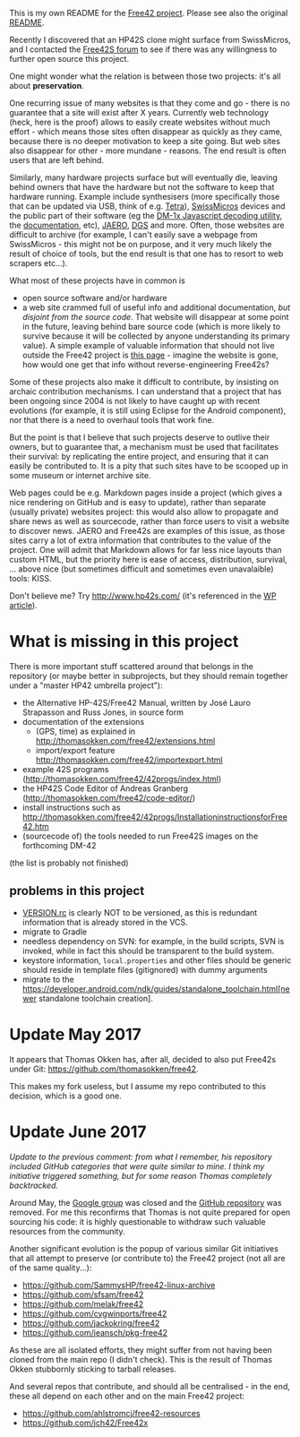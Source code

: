 This is my own README for the [Free42 project](http://thomasokken.com/free42). Please see also the original [README](README).

Recently I discovered that an HP42S clone might surface from SwissMicros, and I contacted the [Free42S forum](https://groups.google.com/forum/#!forum/free42discuss) to see if there was any willingness to further open source this project.

One might wonder what the relation is between those two projects: it's all about **preservation**.

One recurring issue of many websites is that they come and go - there is no guarantee that a site will exist after X years. Currently web technology (heck, here is the proof) allows to easily create websites without much effort - which means those sites often disappear as quickly as they came, because there is no deeper motivation to keep a site going. But web sites also disappear for other - more mundane - reasons. The end result is often users that are left behind.

Similarly, many hardware projects surface but will eventually die, leaving behind owners that have the hardware but not the software to keep that hardware running. Example include synthesisers (more specifically those that can be updated via USB, think of e.g. [Tetra](http://dsiforum.com/viewtopic.php?f=19&t=2154)), [SwissMicros](https://www.swissmicros.com/) devices and the public part of their software (eg the [DM-1x Javascript decoding utility](https://www.swissmicros.com/nut_decoder.html), the [documentation](https://github.com/axd1967/DM-info), etc), [JAERO](https://github.com/jontio/JAERO/issues/8), [DGS](http://www.dragongoserver.net/) and more. Often, those websites are difficult to archive (for example, I can't easily save a webpage from SwissMicros - this might not be on purpose, and it very much likely the result of choice of tools, but the end result is that one has to resort to web scrapers etc...).

What most of these projects have in common is

- open source software and/or hardware
- a web site crammed full of useful info and additional documentation, *but disjoint from the source code*. That website will disappear at some point in the future, leaving behind bare source code (which is more likely to survive because it will be collected by anyone understanding its primary value). A simple example of valuable information that should not live outside the Free42 project is [this page](http://thomasokken.com/free42/importexport.html) - imagine the website is gone, how would one get that info without reverse-engineering Free42s?

Some of these projects also make it difficult to contribute, by insisting on archaic contribution mechanisms. I can understand that a project that has been ongoing since 2004 is not likely to have caught up with recent evolutions (for example, it is still using Eclipse for the Android component), nor that there is a need to overhaul tools that work fine.

But the point is that I believe that such projects deserve to outlive their owners, but to guarantee that, a mechanism must be used that facilitates their survival: by replicating the entire project, and ensuring that it can easily be contributed to. It is a pity that such sites have to be scooped up in some museum or internet archive site.

Web pages could be e.g. Markdown pages inside a project (which gives a nice rendering on GitHub and is easy to update), rather than separate (usually private) websites project: this would also allow to propagate and share news as well as sourcecode, rather than force users to visit a website to discover news. JAERO and Free42s are examples of this issue, as those sites carry a lot of extra information that contributes to the value of the project. One will admit that Markdown allows for far less nice layouts than custom HTML, but the priority here is ease of access, distribution, survival, ... above nice (but sometimes difficult and sometimes even unavalaible) tools: KISS.

Don't believe me? Try http://www.hp42s.com/ (it's referenced in the [WP article](https://en.wikipedia.org/wiki/HP-42S)).

# What is missing in this project
There is more important stuff scattered around that belongs in the repository (or maybe better in subprojects, but they should remain together under a "master HP42 umbrella project"):

* the Alternative HP-42S/Free42 Manual, written by José Lauro Strapasson and Russ Jones, in source form
* documentation of the extensions
    * (GPS, time) as explained in http://thomasokken.com/free42/extensions.html
    * import/export feature http://thomasokken.com/free42/importexport.html
* example 42S programs (http://thomasokken.com/free42/42progs/index.html)
* the HP42S Code Editor of Andreas Granberg (http://thomasokken.com/free42/code-editor/)
* install instructions such as http://thomasokken.com/free42/42progs/InstallationinstructionsforFree42.htm
* (sourcecode of) the tools needed to run Free42S images on the forthcoming DM-42

(the list is probably not finished)

## problems in this project

* [VERSION.rc]() is clearly NOT to be versioned, as this is redundant information that is already stored in the VCS.
* migrate to Gradle
* needless dependency on SVN: for example, in the build scripts, SVN is invoked, while in fact this should be transparent to the build system.
* keystore information, `local.properties` and other files should be generic should reside in template files (gitignored) with dummy arguments
* migrate to the https://developer.android.com/ndk/guides/standalone_toolchain.html[newer standalone toolchain creation].

# Update May 2017

It appears that Thomas Okken has, after all, decided to also put Free42s under Git: https://github.com/thomasokken/free42.

This makes my fork useless, but I assume my repo contributed to this decision, which is a good one.

# Update June 2017

_Update to the previous comment: from what I remember, his repository included GitHub categories that were quite similar to mine. I think my initiative triggered something, but for some reason Thomas completely backtracked._

Around May, the [Google group](https://groups.google.com/forum/#!topic/free42discuss/x2mzoyVAIdw) was closed and the [GitHub repository](https://github.com/thomasokken/free42.git) was removed. For me this reconfirms that Thomas is not quite prepared for open sourcing his code: it is highly questionable to withdraw such valuable resources from the community.

Another significant evolution is the popup of various similar Git initiatives that all attempt to preserve (or contribute to) the Free42 project (not all are of the same quality...):
- https://github.com/SammysHP/free42-linux-archive
- https://github.com/sfsam/free42
- https://github.com/melak/free42
- https://github.com/cygwinports/free42
- https://github.com/jackokring/free42
- https://github.com/jeansch/pkg-free42

As these are all isolated efforts, they might suffer from not having been cloned from the main repo (I didn't check). This is the result of Thomas Okken stubbornly sticking to tarball releases.

And several repos that contribute, and should all be centralised - in the end, these all depend on each other and on the main Free42 project:
- https://github.com/ahlstromcj/free42-resources
- https://github.com/jch42/Free42x
